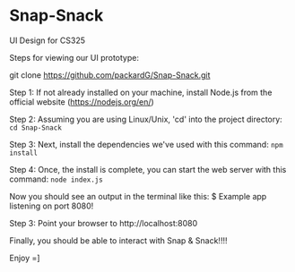 # Snap-Snack
UI Design for CS325

Steps for viewing our UI prototype:

git clone https://github.com/packardG/Snap-Snack.git

Step 1: If not already installed on your machine, install Node.js from the official website (https://nodejs.org/en/)


Step 2: Assuming you are using Linux/Unix, 'cd' into the project directory: `cd Snap-Snack`


Step 3: Next, install the dependencies we've used with this command: `npm install`


Step 4: Once, the install is complete, you can start the web server with this command: `node index.js`


Now you should see an output in the terminal like this:
$ Example app listening on port 8080!


Step 3: Point your browser to http://localhost:8080


Finally, you should be able to interact with Snap & Snack!!!!


Enjoy =]
